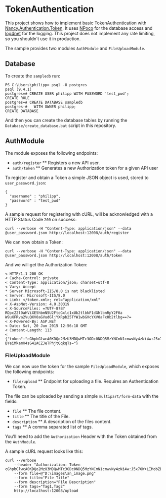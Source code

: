 # TokenAuthentication #

[Nancy.Authentication.Token]: https://github.com/NancyFx/Nancy/wiki/Token-Authentication
[cURL]: http://curl.haxx.se
[NPoco]: https://github.com/schotime/NPoco
[log4net]: https://logging.apache.org/log4net/

This project shows how to implement basic TokenAuthentication with [Nancy.Authentication.Token]. It uses 
[NPoco] for the database access and [log4net] for the logging. This project does not implement any rate 
limiting, so you shouldn't use it in production.

The sample provides two modules ``AuthModule`` and ``FileUploadModule``.

## Database ##

To create the ``sampledb`` run:

```
PS C:\Users\philipp> psql -U postgres
psql (9.4.1)
postgres=# CREATE USER philipp WITH PASSWORD 'test_pwd';
CREATE ROLE
postgres=# CREATE DATABASE sampledb
postgres-#   WITH OWNER philipp;
CREATE DATABASE
```

And then you can create the database tables by running the ``Database/create_database.bat`` script in this repository.

## AuthModule ##

The module exposes the following endpoints:

* ``auth/register``
** Registers a new API user.
* ``auth/token`` 
** Generates a new Authorization token for a given API user

To register and obtain a Token a simple JSON object is used, stored to ``user_password.json``:

```
{
  "username" : "philipp",
  "password" : "test_pwd"
}
``` 

A sample request for registering with cURL, will be acknowledged with a HTTP Status Code ``200`` on success:

```
curl --verbose -H "Content-Type: application/json" --data @user_password.json http://localhost:12008/auth/register
```

We can now obtain a Token:

```
curl --verbose -H "Content-Type: application/json" --data @user_password.json http://localhost:12008/auth/token
```

And we will get the Authorization Token:

```
< HTTP/1.1 200 OK
< Cache-Control: private
< Content-Type: application/json; charset=utf-8
< Vary: Accept
* Server Microsoft-IIS/8.0 is not blacklisted
< Server: Microsoft-IIS/8.0
< Link: </token.xml>; rel="application/xml"
< X-AspNet-Version: 4.0.30319
< X-SourceFiles: =?UTF-8?B?RDpcZ2l0aHViXE5hbmN5U2FtcGxlc1xUb2tlbkF1dGhlbnRpY2F0a
W9uXFRva2VuQXV0aGVudGljYXRpb25TYW1wbGVcYXV0aFx0b2tlbg==?=
< X-Powered-By: ASP.NET
< Date: Sat, 20 Jun 2015 12:56:18 GMT
< Content-Length: 113
<
{"token":"cGhpbGlwcA0KDQo2MzU3MDQwMTc3ODc0NDQ5MzYNCmN1cmwvNy4zNi4w:J5x7OW+LIMobZ
BYeiMkamX4sG41ACZJeTPhjtGqkqTs="}
```

### FileUploadModule ###

We can now use the token for the sample ``FileUploadModule``, which exposes the following endpoints:

* ``file/upload``
** Endpoint for uploading a file. Requires an Authentication Token.

The file can be uploaded by sending a simple ``multipart/form-data`` with the fields:

* ``file``
** The file content.
* ``title``
** The title of the File.
* ``description``
** A description of the files content.
* ``tags``
** A comma separated list of tags.

You'll need to add the ``Authorization`` Header with the Token obtained from the ``AuthModule``.

A sample cURL request looks like this:

```
curl --verbose 
	--header "Authorization: Token cGhpbGlwcA0KDQo2MzU3MDQwMTc3ODc0NDQ5MzYNCmN1cmwvNy4zNi4w:J5x7OW+LIMobZBYeiMkamX4sG41ACZJeTPhjtGqkqTs=" 
	--form file=@"D:\images\an_image.png" 
	--form title="File Title"
	--form description="File Description"
	--form tags="Tag1,Tag2"
	http://localhost:12008/upload
```